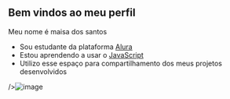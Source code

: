 ## Bem vindos ao meu perfil

Meu nome é maisa dos santos 

- Sou estudante da plataforma [Alura](https://www.alura.com.br)
- Estou aprendendo a usar o [JavaScript](https://www.javascript.com.br)
- Utilizo esse espaço para compartilhamento dos meus projetos desenvolvidos 


/>![image](https://github.com/maisa020/maisa020/assets/173706695/ff98ac0c-5fd5-408d-8271-6b52133aca0f)
